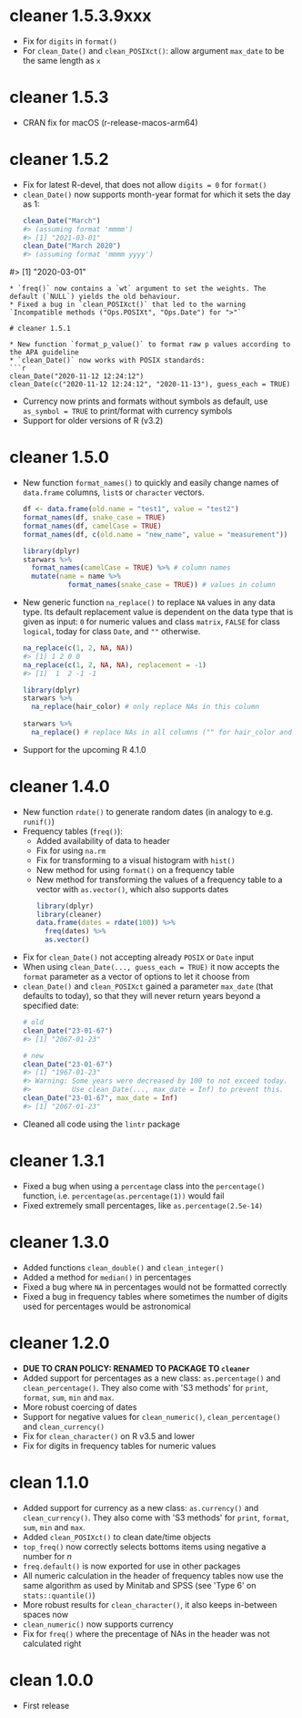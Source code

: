 # cleaner 1.5.3.9xxx

* Fix for `digits` in `format()`
* For `clean_Date()` and `clean_POSIXct()`: allow argument `max_date` to be the same length as `x`

# cleaner 1.5.3

* CRAN fix for macOS (r-release-macos-arm64)


# cleaner 1.5.2

* Fix for latest R-devel, that does not allow `digits = 0` for `format()`
* `clean_Date()` now supports month-year format for which it sets the day as 1:
  ```r
  clean_Date("March")
  #> (assuming format 'mmmm')
  #> [1] "2021-03-01"
  clean_Date("March 2020")
  #> (assuming format 'mmmm yyyy')
 #> [1] "2020-03-01"
  ```
* `freq()` now contains a `wt` argument to set the weights. The default (`NULL`) yields the old behaviour.
* Fixed a bug in `clean_POSIXct()` that led to the warning `Incompatible methods ("Ops.POSIXt", "Ops.Date") for ">"`

# cleaner 1.5.1

* New function `format_p_value()` to format raw p values according to the APA guideline
* `clean_Date()` now works with POSIX standards:
  ```r
  clean_Date("2020-11-12 12:24:12")
  clean_Date(c("2020-11-12 12:24:12", "2020-11-13"), guess_each = TRUE)
  ```
* Currency now prints and formats without symbols as default, use `as_symbol = TRUE` to print/format with currency symbols
* Support for older versions of R (v3.2)

# cleaner 1.5.0

* New function `format_names()` to quickly and easily change names of `data.frame` columns, `list`s or `character` vectors.
  ```r
  df <- data.frame(old.name = "test1", value = "test2")
  format_names(df, snake_case = TRUE)
  format_names(df, camelCase = TRUE)
  format_names(df, c(old.name = "new_name", value = "measurement"))
  
  library(dplyr)
  starwars %>% 
    format_names(camelCase = TRUE) %>% # column names
    mutate(name = name %>% 
             format_names(snake_case = TRUE)) # values in column
  ```
  
* New generic function `na_replace()` to replace `NA` values in any data type. Its default replacement value is dependent on the data type that is given as input: `0` for numeric values and class `matrix`, `FALSE` for class `logical`, today for class `Date`, and `""` otherwise.
  ```r
  na_replace(c(1, 2, NA, NA))
  #> [1] 1 2 0 0
  na_replace(c(1, 2, NA, NA), replacement = -1)
  #> [1]  1  2 -1 -1
  
  library(dplyr)
  starwars %>% 
    na_replace(hair_color) # only replace NAs in this column
    
  starwars %>% 
    na_replace() # replace NAs in all columns ("" for hair_color and 0 for birth_year)
  ```
* Support for the upcoming R 4.1.0

# cleaner 1.4.0

* New function `rdate()` to generate random dates (in analogy to e.g. `runif()`)
* Frequency tables (`freq()`):
  * Added availability of data to header
  * Fix for using `na.rm`
  * Fix for transforming to a visual histogram with `hist()`
  * New method for using `format()` on a frequency table
  * New method for transforming the values of a frequency table to a vector with `as.vector()`, which also supports dates
    ```r
    library(dplyr)
    library(cleaner)
    data.frame(dates = rdate(100)) %>% 
      freq(dates) %>% 
      as.vector()
    ```
* Fix for `clean_Date()` not accepting already `POSIX` or `Date` input 
* When using `clean_Date(..., guess_each = TRUE)` it now accepts the `format` parameter as a vector of options to let it choose from
* `clean_Date()` and `clean_POSIXct` gained a parameter `max_date` (that defaults to today), so that they will never return years beyond a specified date:
  ```r
  # old
  clean_Date("23-01-67")
  #> [1] "2067-01-23"
  
  # new
  clean_Date("23-01-67")
  #> [1] "1967-01-23"
  #> Warning: Some years were decreased by 100 to not exceed today.
  #>          Use clean_Date(..., max_date = Inf) to prevent this.
  clean_Date("23-01-67", max_date = Inf)
  #> [1] "2067-01-23"
  ```
* Cleaned all code using the `lintr` package

# cleaner 1.3.1

* Fixed a bug when using a `percentage` class into the `percentage()` function, i.e. `percentage(as.percentage(1))` would fail
* Fixed extremely small percentages, like `as.percentage(2.5e-14)`

# cleaner 1.3.0

* Added functions `clean_double()` and `clean_integer()`
* Added a method for `median()` in percentages
* Fixed a bug where `NA` in percentages would not be formatted correctly
* Fixed a bug in frequency tables where sometimes the number of digits used for percentages would be astronomical

# cleaner 1.2.0

* **DUE TO CRAN POLICY: RENAMED TO PACKAGE TO `cleaner`**
* Added support for percentages as a new class: `as.percentage()` and `clean_percentage()`. They also come with 'S3 methods' for `print`, `format`, `sum`, `min` and `max`.
* More robust coercing of dates
* Support for negative values for `clean_numeric()`, `clean_percentage()` and `clean_currency()`
* Fix for `clean_character()` on R v3.5 and lower
* Fix for digits in frequency tables for numeric values

# clean 1.1.0

* Added support for currency as a new class: `as.currency()` and `clean_currency()`. They also come with 'S3 methods' for `print`, `format`, `sum`, `min` and `max`.
* Added `clean_POSIXct()` to clean date/time objects
* `top_freq()` now correctly selects bottoms items using negative a number for *n*
* `freq.default()` is now exported for use in other packages
* All numeric calculation in the header of frequency tables now use the same algorithm as used by Minitab and SPSS (see 'Type 6' on `stats::quantile()`)
* More robust results for `clean_character()`, it also keeps in-between spaces now
* `clean_numeric()` now supports currency
* Fix for `freq()` where the precentage of NAs in the header was not calculated right

# clean 1.0.0

* First release
